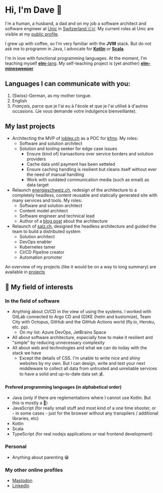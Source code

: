 # Hi, I'm Dave 👋
I'm a human, a husband, a dad and on my job a software architect and software engineer at [Unic](https://www.unic.com) in [Switzerland 🇨🇭](https://www.openstreetmap.org/relation/51701). My current roles at Unic are visible at my [public profile](https://www.unic.com/david-daester).

I grew up with coffee, so I'm very familiar with the **JVM** stack. But do not ask me to programm in Java, I advocate for [**Kotlin**](https://kotlinlang.org/) or [**Scala**](https://www.scala-lang.org/).

I'm in love with functional programming languages. At the moment, I'm teaching myself [**elm**-lang](https://elm-lang.org/). My self-teaching project is (yet another) [**elm-minesweeper**](https://github.com/swissbite/elm-minesweeper)

## Languages I can communicate with you:
1. (Swiss)-German, as my mother tongue.
2. English
3. *Français*, parce que je l'ai eu à l'école et que je l'ai utilisé à d'autres occasions. (Je vous demande votre indulgence bienveillante).

## My last projects
- Architecting the MVP of [joblex.ch](https://www.joblex.ch) as a POC for [kfmv](https://www.kfmv.ch/). My roles:
  - Software and solution architect
  - Solution and tooling seeker for edge case issues
    - Ensure (kind of) transactions over service borders and solution providers
    - Cache data until payment has been setteled
    - Ensure caching handling is resilient but cleans itself without ever the need of manual handling
    - Work with outdated communication media (such as email) as data target
- Relaunch [energieschweiz.ch](https://www.energieschweiz.ch), redesign of the architecture to a completely headless, content reusable and statically generated site with many services and tools. My roles:
  - Software and solution architect
  - Content model architect
  - Software engineer and technical lead
  - Author of a [blog post](https://www.unic.com/de/magazin/experten-blog/2021/headless-energieschweiz) about the architecture
- Relaunch of [salz.ch](https://www.salz.ch), designed the headless architecture and guided the team to build a distributed system
  - Solution architect
  - DevOps enabler
  - Kubernetes tamer
  - CI/CD Pipeline creator
  - Automation promoter

An overview of my projects (like it would be on a way to long summary) are available in [projects](/projects.md)

## 💬 My field of interests
### In the field of software
- Anything about CI/CD in the view of using the systems. I worked with GitLab connected to  Argo CD and (G)KE (helm and kustomize), Team City with Octopus, GitHub and the GitHub Actions world (fly.io, Heroku, etc. pp).
  - On my list: Azure DevOps, JetBrains Space
- All about software architecture, especially how to make it resilient and "simple" by reducing unnecessary complexity
- All about web and technologies and what we can do today with the stack we have
  - Except the details of CSS. I'm unable to write nice and shiny websites by my own. But I can design, write and test your next middleware to collect all data from untrusted and unreliable services to have a solid and up-to-date data set 💰.
 
#### Prefered programming languages (in alphabetical order)
- Java (only if there are reglementations where I cannot use Kotlin. But this is mostly a 🚩)
- JavaScript (for really small stuff and most kind of a one time shooter, or - in some cases - just for the browser without any transpilers / additional libraries, etc)
- Kotlin
- Scala
- TypeScript (for real nodejs applications or real frontend development)

### Personal
- Anything about parenting 😁

### My other online profiles
- <a rel="me" href="https://swiss.social/@swissbite">Mastodon</a>
- <a rel="me" href="https://www.linkedin.com/in/david-d%C3%A4ster/">LinkedIn</a>


<!--
**Swissbite/swissbite** is a ✨ _special_ ✨ repository because its `README.md` (this file) appears on your GitHub profile.

Here are some ideas to get you started:

- 🔭 I’m currently working on ...
- 🌱 I’m currently learning ...
- 👯 I’m looking to collaborate on ...
- 🤔 I’m looking for help with ...
- 💬 Ask me about ...
- 📫 How to reach me: ...
- 😄 Pronouns: ...
- ⚡ Fun fact: ...
-->
